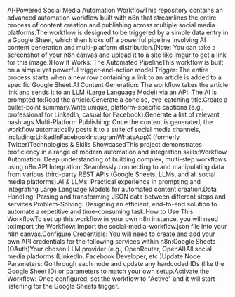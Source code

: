 AI-Powered Social Media Automation WorkflowThis repository contains an advanced automation workflow built with n8n that streamlines the entire process of content creation and publishing across multiple social media platforms.The workflow is designed to be triggered by a simple data entry in a Google Sheet, which then kicks off a powerful pipeline involving AI content generation and multi-platform distribution.(Note: You can take a screenshot of your n8n canvas and upload it to a site like Imgur to get a link for this image.)How It Works: The Automated PipelineThis workflow is built on a simple yet powerful trigger-and-action model:Trigger: The entire process starts when a new row containing a link to an article is added to a specific Google Sheet.AI Content Generation: The workflow takes the article link and sends it to an LLM (Large Language Model) via an API. The AI is prompted to:Read the article.Generate a concise, eye-catching title.Create a bullet-point summary.Write unique, platform-specific captions (e.g., professional for LinkedIn, casual for Facebook).Generate a list of relevant hashtags.Multi-Platform Publishing: Once the content is generated, the workflow automatically posts it to a suite of social media channels, including:LinkedInFacebookInstagramWhatsAppX (formerly Twitter)Technologies & Skills ShowcasedThis project demonstrates proficiency in a range of modern automation and integration skills:Workflow Automation: Deep understanding of building complex, multi-step workflows using n8n.API Integration: Seamlessly connecting to and manipulating data from various third-party REST APIs (Google Sheets, LLMs, and all social media platforms).AI & LLMs: Practical experience in prompting and integrating Large Language Models for automated content creation.Data Handling: Parsing and transforming JSON data between different steps and services.Problem-Solving: Designing an efficient, end-to-end solution to automate a repetitive and time-consuming task.How to Use This WorkflowTo set up this workflow in your own n8n instance, you will need to:Import the Workflow: Import the social-media-workflow.json file into your n8n canvas.Configure Credentials: You will need to create and add your own API credentials for the following services within n8n:Google Sheets (OAuth)Your chosen LLM provider (e.g., OpenRouter, OpenAI)All social media platforms (LinkedIn, Facebook Developer, etc.)Update Node Parameters: Go through each node and update any hardcoded IDs (like the Google Sheet ID) or parameters to match your own setup.Activate the Workflow: Once configured, set the workflow to "Active" and it will start listening for the Google Sheets trigger.